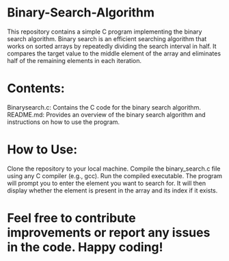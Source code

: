 # Binary-Search-Algorithm
This repository contains a simple C program implementing the binary search algorithm. Binary search is an efficient searching algorithm that works on sorted arrays by repeatedly dividing the search interval in half. It compares the target value to the middle element of the array and eliminates half of the remaining elements in each iteration.

# Contents:
Binarysearch.c: Contains the C code for the binary search algorithm.
README.md: Provides an overview of the binary search algorithm and instructions on how to use the program.

# How to Use:
Clone the repository to your local machine.
Compile the binary_search.c file using any C compiler (e.g., gcc).
Run the compiled executable.
The program will prompt you to enter the element you want to search for.
It will then display whether the element is present in the array and its index if it exists.

# Feel free to contribute improvements or report any issues in the code. Happy coding!
